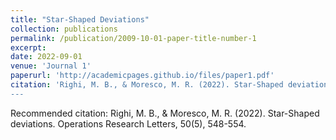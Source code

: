 ```yaml
---
title: "Star-Shaped Deviations"
collection: publications
permalink: /publication/2009-10-01-paper-title-number-1
excerpt: 
date: 2022-09-01
venue: 'Journal 1'
paperurl: 'http://academicpages.github.io/files/paper1.pdf'
citation: 'Righi, M. B., & Moresco, M. R. (2022). Star-Shaped deviations. Operations Research Letters, 50(5), 548-554.
---
```



Recommended citation: Righi, M. B., & Moresco, M. R. (2022). Star-Shaped deviations. Operations Research Letters, 50(5), 548-554.

